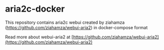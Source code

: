 # aria2c-docker
This repository contains aria2c webui created by ziahamza (https://github.com/ziahamza/webui-aria2) in docker-compose format

Read more about webui-aria2 at [https://github.com/ziahamza/webui-aria2](https://github.com/ziahamza/webui-aria2)

